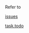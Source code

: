 Refer to 

[issues](https://github.com/brookshi/Hitchhiker/issues)

[task.todo](https://github.com/brookshi/Hitchhiker/blob/master/tasks.todo)